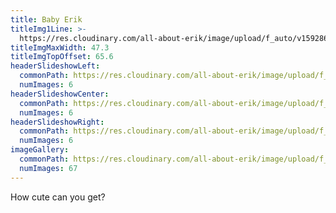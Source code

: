 ```yaml
---
title: Baby Erik
titleImg1Line: >-
  https://res.cloudinary.com/all-about-erik/image/upload/f_auto/v1592865636/Archives/08.%20Baby%20Erik/baby_erik.png
titleImgMaxWidth: 47.3
titleImgTopOffset: 65.6
headerSlideshowLeft:
  commonPath: https://res.cloudinary.com/all-about-erik/image/upload/f_auto/v1592865654/Archives/08.%20Baby%20Erik/header-slideshows/1.%20left/baby-erik_slideshow-left_
  numImages: 6
headerSlideshowCenter:
  commonPath: https://res.cloudinary.com/all-about-erik/image/upload/f_auto/v1592865655/Archives/08.%20Baby%20Erik/header-slideshows/2.%20center/baby-erik_slideshow-center_
  numImages: 6
headerSlideshowRight:
  commonPath: https://res.cloudinary.com/all-about-erik/image/upload/f_auto/v1592865656/Archives/08.%20Baby%20Erik/header-slideshows/3.%20right/baby-erik_slideshow-right_
  numImages: 6
imageGallery:
  commonPath: https://res.cloudinary.com/all-about-erik/image/upload/f_auto/v1595540329/Archives/08.%20Baby%20Erik/gallery/baby-erik_gallery-img_
  numImages: 67
---
```

How cute can you get?